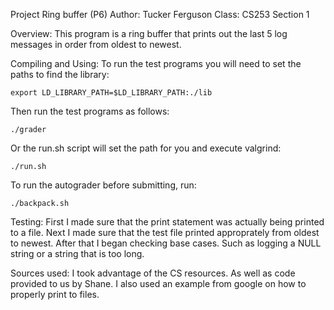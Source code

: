 Project Ring buffer (P6) 
Author: Tucker Ferguson
Class: CS253 Section 1

Overview: 
This program is a ring buffer that prints out the last 5 log messages in order from oldest to newest.

Compiling and Using: 
To run the test programs you will need to set the paths to find the library:

```
export LD_LIBRARY_PATH=$LD_LIBRARY_PATH:./lib
```

Then run the test programs as follows:

```
./grader
```

Or the run.sh script will set the path for you and execute valgrind:

```
./run.sh
```

To run the autograder before submitting, run:

```
./backpack.sh
```

Testing: 
First I made sure that the print statement was actually being printed to a file.
Next I made sure that the test file printed approprately from oldest to newest. After that I began 
checking base cases. Such as logging a NULL string or a string that is too long.

Sources used:
I took advantage of the CS resources. As well as code provided to us by Shane. I also used an example
from google on how to properly print to files. 



